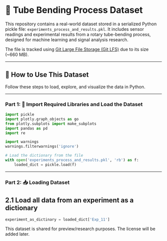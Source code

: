 # 📁 Tube Bending Process Dataset

This repository contains a real-world dataset stored in a serialized Python pickle file: `experiments_process_and_results.pkl`. It includes sensor readings and experimental results from a rotary tube-bending process, designed for machine learning and signal analysis research.


The file is tracked using [Git Large File Storage (Git LFS)](https://git-lfs.com/) due to its size (~660 MB).

---

## 🧪 How to Use This Dataset

Follow these steps to load, explore, and visualize the data in Python.

---

### Part 1: 🧰 Import Required Libraries and Load the Dataset

```python
import pickle
import plotly.graph_objects as go
from plotly.subplots import make_subplots
import pandas as pd
import re

import warnings
warnings.filterwarnings('ignore')

# Load the dictionary from the file
with open('experiments_process_and_results.pkl', 'rb') as f:
    loaded_dict = pickle.load(f)
 ```

---

### Part 2: 📥 Loading Dataset
## 2.1 Load all data from an experiment as a dictionary

```python
experiment_as_dictinary = loaded_dict['Exp_11']
 ```




This dataset is shared for preview/research purposes. The license will be added later.
